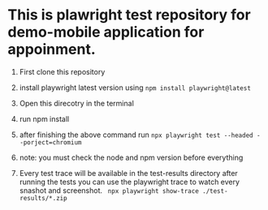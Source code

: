 # This is plawright test repository for demo-mobile application for appoinment.
1. First clone this repository

2. install playwright latest version using
 `npm install playwright@latest`

3. Open this direcotry in the terminal

4. run npm install

5. after finishing the above command run 
`npx playwright test --headed --porject=chromium`

6. note: you must check the node and npm version before everything

7. Every test trace will be available in the test-results directory after running the tests you can use the playwright trace to watch every snashot and screenshot.
` npx playwright show-trace ./test-results/*.zip`